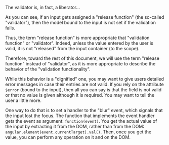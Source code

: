The validator is, in fact, a liberator...

As you can see, if an input gets assigned a "release function" (the so-called "validator"), then the model bound to the input is not set if the validation fails.

Thus, the term "release function" is more appropriate that "validation function" or "validator". Indeed, unless the value entered by the user is valid, it is not "released" from the input container (to the scope).

Therefore, toward the rest of this document, we will use the term "release function" instead of "validator", as it is more appropriate to describe the behavior of the "validation functionality".

While this behavior is a "dignified" one, you may want to give users detailed error messages in case their entries are not valid. If you rely on the attribute `$error` (bound to the input), then all you can say is that the field is not valid or that no value is given although it is required. You may want to tell the user a little more.

One way to do that is to set a handler to the "blur" event, which signals that the input lost the focus. The function that implements the event handler gets the event as argument: `function(event)`. You get the actual value of the input by extracting it from the DOM, rather than from the DOM: `angular.element(event.currentTarget).val()`. Then, once you get the value, you can perform any operation on it and on the DOM.
